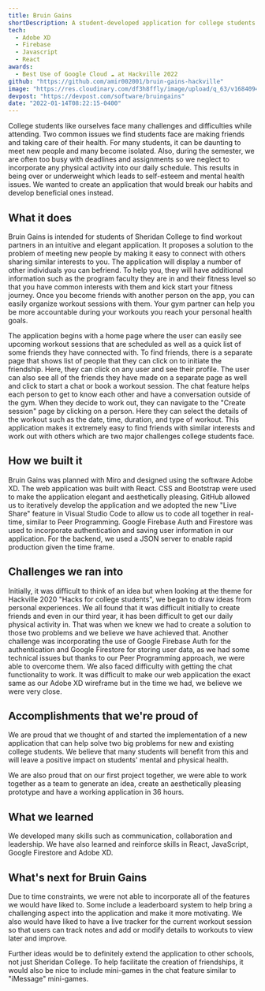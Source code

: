 ```yaml
---
title: Bruin Gains
shortDescription: A student-developed application for college students to find workout partners and overcome challenges like making friends and prioritizing physical health. The intuitive app allows users to connect based on shared interests and fitness levels. It features user profiles, chat functionality, and workout session organization.
tech:
  - Adobe XD
  - Firebase
  - Javascript
  - React
awards:
  - Best Use of Google Cloud ☁️ at Hackville 2022
github: "https://github.com/amir002001/bruin-gains-hackville"
image: "https://res.cloudinary.com/df3h8ffly/image/upload/q_63/v1684094395/portfolio/bruin-gains_vohhuv.webp"
devpost: "https://devpost.com/software/bruingains"
date: "2022-01-14T08:22:15-0400"
---
```


College students like ourselves face many challenges and difficulties while attending. Two common issues we find students face are making friends and taking care of their health. For many students, it can be daunting to meet new people and many become isolated. Also, during the semester, we are often too busy with deadlines and assignments so we neglect to incorporate any physical activity into our daily schedule. This results in being over or underweight which leads to self-esteem and mental health issues. We wanted to create an application that would break our habits and develop beneficial ones instead.

## What it does

Bruin Gains is intended for students of Sheridan College to find workout partners in an intuitive and elegant application. It proposes a solution to the problem of meeting new people by making it easy to connect with others sharing similar interests to you. The application will display a number of other individuals you can befriend. To help you, they will have additional information such as the program faculty they are in and their fitness level so that you have common interests with them and kick start your fitness journey. Once you become friends with another person on the app, you can easily organize workout sessions with them. Your gym partner can help you be more accountable during your workouts you reach your personal health goals.

The application begins with a home page where the user can easily see upcoming workout sessions that are scheduled as well as a quick list of some friends they have connected with. To find friends, there is a separate page that shows list of people that they can click on to initiate the friendship. Here, they can click on any user and see their profile. The user can also see all of the friends they have made on a separate page as well and click to start a chat or book a workout session. The chat feature helps each person to get to know each other and have a conversation outside of the gym. When they decide to work out, they can navigate to the "Create session" page by clicking on a person. Here they can select the details of the workout such as the date, time, duration, and type of workout. This application makes it extremely easy to find friends with similar interests and work out with others which are two major challenges college students face.

## How we built it

Bruin Gains was planned with Miro and designed using the software Adobe XD. The web application was built with React. CSS and Bootstrap were used to make the application elegant and aesthetically pleasing. GitHub allowed us to iteratively develop the application and we adopted the new "Live Share" feature in Visual Studio Code to allow us to code all together in real-time, similar to Peer Programming. Google Firebase Auth and Firestore was used to incorporate authentication and saving user information in our application. For the backend, we used a JSON server to enable rapid production given the time frame.

## Challenges we ran into

Initially, it was difficult to think of an idea but when looking at the theme for Hackville 2020 "Hacks for college students", we began to draw ideas from personal experiences. We all found that it was difficult initially to create friends and even in our third year, it has been difficult to get our daily physical activity in. That was when we knew we had to create a solution to those two problems and we believe we have achieved that. Another challenge was incorporating the use of Google Firebase Auth for the authentication and Google Firestore for storing user data, as we had some technical issues but thanks to our Peer Programming approach, we were able to overcome them. We also faced difficulty with getting the chat functionality to work. It was difficult to make our web application the exact same as our Adobe XD wireframe but in the time we had, we believe we were very close.

## Accomplishments that we're proud of

We are proud that we thought of and started the implementation of a new application that can help solve two big problems for new and existing college students. We believe that many students will benefit from this and will leave a positive impact on students' mental and physical health.

We are also proud that on our first project together, we were able to work together as a team to generate an idea, create an aesthetically pleasing prototype and have a working application in 36 hours.

## What we learned

We developed many skills such as communication, collaboration and leadership. We have also learned and reinforce skills in React, JavaScript, Google Firestore and Adobe XD.

## What's next for Bruin Gains

Due to time constraints, we were not able to incorporate all of the features we would have liked to. Some include a leaderboard system to help bring a challenging aspect into the application and make it more motivating. We also would have liked to have a live tracker for the current workout session so that users can track notes and add or modify details to workouts to view later and improve.

Further ideas would be to definitely extend the application to other schools, not just Sheridan College. To help facilitate the creation of friendships, it would also be nice to include mini-games in the chat feature similar to "iMessage" mini-games.
